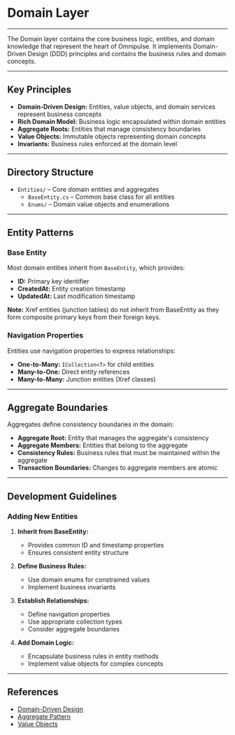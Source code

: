 # Domain Layer

---

The Domain layer contains the core business logic, entities, and domain knowledge that represent the heart of Omnipulse. It implements Domain-Driven Design (DDD) principles and contains the business rules and domain concepts.

---

## Key Principles

- **Domain-Driven Design:** Entities, value objects, and domain services represent business concepts
- **Rich Domain Model:** Business logic encapsulated within domain entities
- **Aggregate Roots:** Entities that manage consistency boundaries
- **Value Objects:** Immutable objects representing domain concepts
- **Invariants:** Business rules enforced at the domain level

---

## Directory Structure

- `Entities/` – Core domain entities and aggregates
  - `BaseEntity.cs` – Common base class for all entities
  - `Enums/` – Domain value objects and enumerations

---

## Entity Patterns

### Base Entity

Most domain entities inherit from `BaseEntity`, which provides:

- **ID:** Primary key identifier
- **CreatedAt:** Entity creation timestamp
- **UpdatedAt:** Last modification timestamp

**Note:** Xref entities (junction tables) do not inherit from BaseEntity as they form composite primary keys from their foreign keys.

### Navigation Properties

Entities use navigation properties to express relationships:

- **One-to-Many:** `ICollection<T>` for child entities
- **Many-to-One:** Direct entity references
- **Many-to-Many:** Junction entities (Xref classes)

---

## Aggregate Boundaries

Aggregates define consistency boundaries in the domain:

- **Aggregate Root:** Entity that manages the aggregate's consistency
- **Aggregate Members:** Entities that belong to the aggregate
- **Consistency Rules:** Business rules that must be maintained within the aggregate
- **Transaction Boundaries:** Changes to aggregate members are atomic

---

## Development Guidelines

### Adding New Entities

1. **Inherit from BaseEntity:**
   - Provides common ID and timestamp properties
   - Ensures consistent entity structure

2. **Define Business Rules:**
   - Use domain enums for constrained values
   - Implement business invariants

3. **Establish Relationships:**
   - Define navigation properties
   - Use appropriate collection types
   - Consider aggregate boundaries

4. **Add Domain Logic:**
   - Encapsulate business rules in entity methods
   - Implement value objects for complex concepts

---

## References

- [Domain-Driven Design](https://martinfowler.com/bliki/DomainDrivenDesign.html)
- [Aggregate Pattern](https://martinfowler.com/bliki/DDD_Aggregate.html)
- [Value Objects](https://martinfowler.com/bliki/ValueObject.html)
